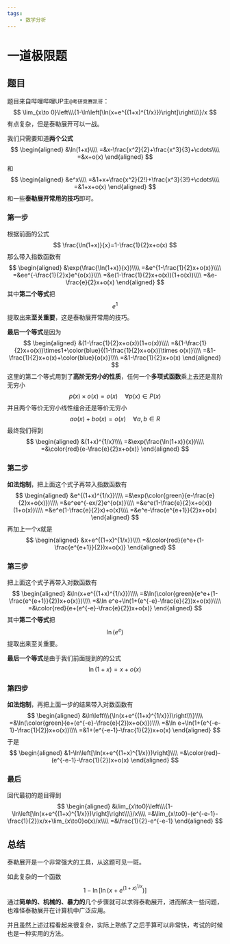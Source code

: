 ```yaml
---
tags:
    - 数学分析
---
```

# 一道极限题
## 题目

题目来自哔哩哔哩UP主`@考研竞赛凯哥`：
$$
\lim_{x\to 0}\left\\\{1-\ln\left[\ln(x+e^{(1+x)^{1/x}})\right]\right\\\}/x
$$
有点复杂，但是泰勒展开可以一战。



我们只需要知道**两个公式**
$$
\begin{aligned}
&\ln(1+x)\\\\
=&x-\frac{x^2}{2}+\frac{x^3}{3}+\cdots\\\\
=&x+o(x)
\end{aligned}
$$
和
$$
\begin{aligned}
&e^x\\\\
=&1+x+\frac{x^2}{2!}+\frac{x^3}{3!}+\cdots\\\\
=&1+x+o(x)
\end{aligned}
$$
和一些**泰勒展开常用的技巧**即可。

### 第一步

根据前面的公式
$$
\frac{\ln(1+x)}{x}=1-\frac{1}{2}x+o(x)
$$
那么带入指数函数有
$$
\begin{aligned}
&\exp(\frac{\ln(1+x)}{x})\\\\
=&e^{1-\frac{1}{2}x+o(x)}\\\\
=&ee^{-\frac{1}{2}x}e^{o(x)}\\\\
=&e(1-\frac{1}{2}x+o(x))(1+o(x))\\\\
=&e-\frac{e}{2}x+o(x)
\end{aligned}
$$
其中**第二个等式**把
$$
e^1
$$
提取出来**至关重要**，这是泰勒展开常用的技巧。

**最后一个等式**是因为
$$
\begin{aligned}
&(1-\frac{1}{2}x+o(x))(1+o(x))\\\\
=&(1-\frac{1}{2}x+o(x))\times1+\color{blue}{(1-\frac{1}{2}x+o(x))\times o(x)}\\\\
=&1-\frac{1}{2}x+o(x)+\color{blue}{o(x)}\\\\
=&1-\frac{1}{2}x+o(x)
\end{aligned}
$$
这里的第二个等式用到了**高阶无穷小的性质**，任何一个**多项式函数**乘上去还是高阶无穷小
$$
p(x)\times o(x)=o(x) \quad \forall p(x)\in P(x)
$$
并且两个等价无穷小线性组合还是等价无穷小
$$
ao(x)+bo(x)=o(x) \quad \forall a,b\in R
$$
最终我们得到
$$
\begin{aligned}
&(1+x)^{1/x}\\\\
=&\exp(\frac{\ln(1+x)}{x})\\\\
=&\color{red}{e-\frac{e}{2}x+o(x)}
\end{aligned}
$$

### 第二步

**如法炮制**，把上面这个式子再带入指数函数有
$$
\begin{aligned}
&e^{(1+x)^{1/x}}\\\\
=&\exp(\color{green}{e-\frac{e}{2}x+o(x)})\\\\
=&e^ee^{-ex/2}e^{o(x)}\\\\
=&e^e(1-\frac{e}{2}x+o(x))(1+o(x))\\\\
=&e^e(1-\frac{e}{2}x)+o(x)\\\\
=&e^e-\frac{e^{e+1}}{2}x+o(x)
\end{aligned}
$$
再加上一个$x$就是
$$
\begin{aligned}
&x+e^{(1+x)^{1/x}}\\\\
=&\color{red}{e^e+(1-\frac{e^{e+1}}{2})x+o(x)}
\end{aligned}
$$

### 第三步

把上面这个式子再带入对数函数有
$$
\begin{aligned}
&\ln(x+e^{(1+x)^{1/x}})\\\\
=&\ln(\color{green}{e^e+(1-\frac{e^{e+1}}{2})x+o(x)})\\\\
=&\ln e^e+\ln(1+(e^{-e}-\frac{e}{2})x+o(x))\\\\
=&\color{red}{e+(e^{-e}-\frac{e}{2})x+o(x)}
\end{aligned}
$$
其中**第二个等式**把
$$
\ln(e^e)
$$
提取出来至关重要。

**最后一个等式**是由于我们前面提到的的公式
$$
\ln(1+x)=x+o(x)
$$

### 第四步

**如法炮制**，再把上面一步的结果带入对数函数有
$$
\begin{aligned}
&\ln\left\\\{\ln(x+e^{(1+x)^{1/x}})\right\\\}\\\\
=&\ln(\color{green}{e+(e^{-e}-\frac{e}{2})x+o(x)})\\\\
=&\ln e+\ln(1+(e^{-e-1}-\frac{1}{2})x+o(x))\\\\
=&1+(e^{-e-1}-\frac{1}{2})x+o(x)
\end{aligned}
$$
于是
$$
\begin{aligned}
&1-\ln\left[\ln(x+e^{(1+x)^{1/x}})\right]\\\\
=&\color{red}-(e^{-e-1}-\frac{1}{2})x+o(x)
\end{aligned}
$$

### 最后

回代最初的题目得到
$$
\begin{aligned}
&\lim_{x\to0}\left\\\{1-\ln\left[\ln(x+e^{(1+x)^{1/x}})\right]\right\\\}/x\\\\
=&\lim_{x\to0}-(e^{-e-1}-\frac{1}{2})x/x+\lim_{x\to0}o(x)/x\\\\
=&\frac{1}{2}-e^{-e-1}
\end{aligned}
$$

## 总结

泰勒展开是一个非常强大的工具，从这题可见一斑。

如此复杂的一个函数
$$
1-\ln\left[\ln(x+e^{(1+x)^{1/x}})\right]
$$
通过**简单的、机械的、暴力的**几个步骤就可以求得泰勒展开，进而解决一些问题，也难怪泰勒展开在计算机中广泛应用。



并且虽然上述过程看起来很复杂，实际上熟练了之后手算可以非常快，考试的时候也是一种实用的方法。

